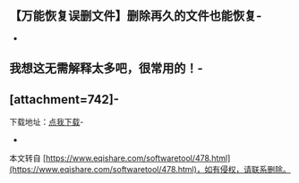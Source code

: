 【万能恢复误删文件】删除再久的文件也能恢复-
-
-
我想这无需解释太多吧，很常用的！-
-
\[attachment=742\]-
-
下载地址：[点我下载](http://pan.baidu.com/share/link?shareid=84025&uk=722735471,1)-

-

本文转自 [https://www.eqishare.com/softwaretool/478.html](https://www.eqishare.com/softwaretool/478.html)，如有侵权，请联系删除。